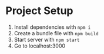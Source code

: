 # Project Setup

1. Install dependencies with ```npm i```
2. Create a bundle file with ```npm build```
3. Start server with ```npm start```
4. Go to localhost:3000